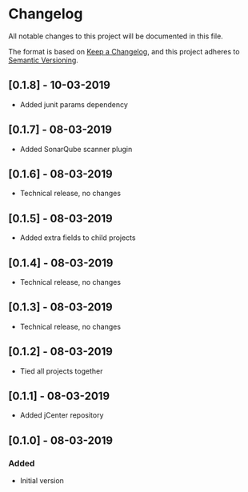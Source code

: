 # Changelog
All notable changes to this project will be documented in this file.

The format is based on [Keep a Changelog](https://keepachangelog.com/en/1.0.0/),
and this project adheres to [Semantic Versioning](https://semver.org/spec/v2.0.0.html).

## [0.1.8] - 10-03-2019

- Added junit params dependency

## [0.1.7] - 08-03-2019

- Added SonarQube scanner plugin

## [0.1.6] - 08-03-2019

- Technical release, no changes

## [0.1.5] - 08-03-2019

- Added extra fields to child projects

## [0.1.4] - 08-03-2019

- Technical release, no changes

## [0.1.3] - 08-03-2019

- Technical release, no changes

## [0.1.2] - 08-03-2019

- Tied all projects together

## [0.1.1] - 08-03-2019

- Added jCenter repository

## [0.1.0] - 08-03-2019
### Added

- Initial version
